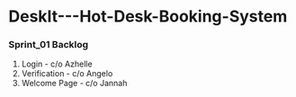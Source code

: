 # DeskIt---Hot-Desk-Booking-System

### Sprint_01 Backlog
1. Login - c/o Azhelle
2. Verification - c/o Angelo
3. Welcome Page - c/o Jannah
